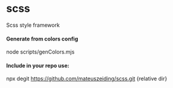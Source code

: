 # scss

Scss style framework

#### Generate from colors config 
node scripts/genColors.mjs

#### Include in your repo use:
npx degit https://github.com/mateuszeiding/scss.git {relative dir}
